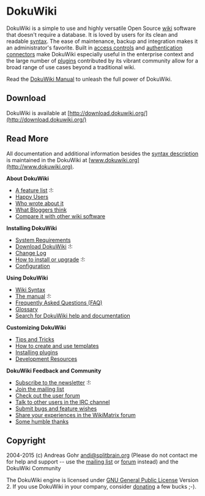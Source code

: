 
# DokuWiki

DokuWiki is a simple to use and highly versatile Open Source [wiki](https://en.wikipedia.org/wiki/Wiki) software that doesn't require a database. It is loved by users for its clean and readable [syntax](syntax). The ease of maintenance, backup and integration makes it an administrator's favorite. Built in [access controls](acl) and [authentication connectors](auth) make DokuWiki especially useful in the enterprise context and the large number of [plugins](plugins) contributed by its vibrant community allow for a broad range of use cases beyond a traditional wiki.

Read the [DokuWiki Manual](manual) to unleash the full power of DokuWiki.

## Download

DokuWiki is available at [http://download.dokuwiki.org/](http://download.dokuwiki.org/)

## Read More

All documentation and additional information besides the [syntax description](syntax) is maintained in the DokuWiki at [www.dokuwiki.org](http://www.dokuwiki.org).

**About DokuWiki**

- [A feature list](features) :!:
- [Happy Users](users)
- [Who wrote about it](press)
- [What Bloggers think](blogroll)
- [Compare it with other wiki software](http://www.wikimatrix.org/show/DokuWiki)

**Installing DokuWiki**

- [System Requirements](requirements)
- [Download DokuWiki](http://download.dokuwiki.org/) :!:
- [Change Log](changes)
- [How to install or upgrade](install) :!:
- [Configuration](config)

**Using DokuWiki**

- [Wiki Syntax](syntax)
- [The manual](manual) :!:
- [Frequently Asked Questions (FAQ)](faq)
- [Glossary](glossary)
- [Search for DokuWiki help and documentation](http://search.dokuwiki.org)

**Customizing DokuWiki**

- [Tips and Tricks](tips)
- [How to create and use templates](template)
- [Installing plugins](plugins)
- [Development Resources](development)

**DokuWiki Feedback and Community**

- [Subscribe to the newsletter](newsletter) :!:
- [Join the mailing list](mailing-lists-welcome-mat)
- [Check out the user forum](http://forum.dokuwiki.org)
- [Talk to other users in the IRC channel](irc)
- [Submit bugs and feature wishes](https://github.com/splitbrain/dokuwiki/issues)
- [Share your experiences in the WikiMatrix forum](http://www.wikimatrix.org/forum/viewforum.php?id=10)
- [Some humble thanks](thanks)

## Copyright

2004-2015 (c) Andreas Gohr <andi@splitbrain.org> (Please do not contact me for help and support -- use the [mailing list](mailing-lists-welcome-mat) or [forum](http://forum.dokuwiki.org) instead) and the DokuWiki Community

The DokuWiki engine is licensed under [GNU General Public License](http://www.gnu.org/licenses/gpl.html) Version 2. If you use DokuWiki in your company, consider [donating](donate) a few bucks ;-).
